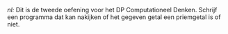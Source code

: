 _nl:_ Dit is de tweede oefening voor het DP Computationeel Denken. Schrijf een programma dat kan nakijken of het gegeven getal een priemgetal is of niet.
